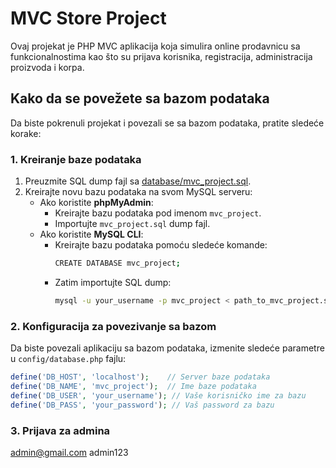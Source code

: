 # MVC Store Project

Ovaj projekat je PHP MVC aplikacija koja simulira online prodavnicu sa funkcionalnostima kao što su prijava korisnika, registracija, administracija proizvoda i korpa.

## Kako da se povežete sa bazom podataka

Da biste pokrenuli projekat i povezali se sa bazom podataka, pratite sledeće korake:

### 1. Kreiranje baze podataka

1. Preuzmite SQL dump fajl sa [database/mvc_project.sql](database/mvc_project.sql).
2. Kreirajte novu bazu podataka na svom MySQL serveru:
   - Ako koristite **phpMyAdmin**:
     - Kreirajte bazu podataka pod imenom `mvc_project`.
     - Importujte `mvc_project.sql` dump fajl.
   - Ako koristite **MySQL CLI**:
     - Kreirajte bazu podataka pomoću sledeće komande:
       ```bash
       CREATE DATABASE mvc_project;
       ```
     - Zatim importujte SQL dump:
       ```bash
       mysql -u your_username -p mvc_project < path_to_mvc_project.sql
       ```

### 2. Konfiguracija za povezivanje sa bazom

Da biste povezali aplikaciju sa bazom podataka, izmenite sledeće parametre u `config/database.php` fajlu:

```php
define('DB_HOST', 'localhost');    // Server baze podataka
define('DB_NAME', 'mvc_project');  // Ime baze podataka
define('DB_USER', 'your_username'); // Vaše korisničko ime za bazu
define('DB_PASS', 'your_password'); // Vaš password za bazu
```
### 3. Prijava za admina

admin@gmail.com
admin123

